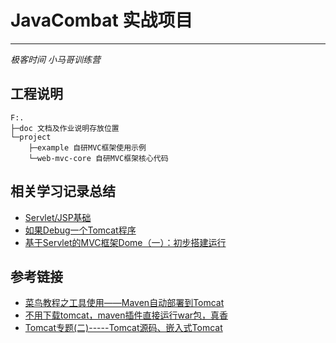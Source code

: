 # JavaCombat 实战项目
***
*极客时间 小马哥训练营*

## 工程说明
```text
F:.
├─doc 文档及作业说明存放位置
└─project
    ├─example 自研MVC框架使用示例
    └─web-mvc-core 自研MVC框架核心代码
```

## 相关学习记录总结
- [Servlet/JSP基础]()
- [如果Debug一个Tomcat程序]()
- [基于Servlet的MVC框架Dome（一）：初步搭建运行]()

## 参考链接
- [菜鸟教程之工具使用——Maven自动部署到Tomcat](https://blog.csdn.net/liushuijinger/article/details/39673093)
- [不用下载tomcat，maven插件直接运行war包，真香](https://juejin.cn/post/6844904099150823432)
- [Tomcat专题(二)-----Tomcat源码、嵌入式Tomcat](https://www.cnblogs.com/alimayun/p/12354704.html)